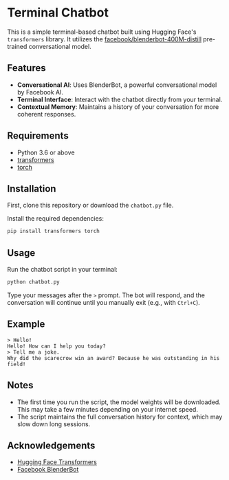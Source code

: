 # Terminal Chatbot

This is a simple terminal-based chatbot built using Hugging Face's `transformers` library. It utilizes the [facebook/blenderbot-400M-distill](https://huggingface.co/facebook/blenderbot-400M-distill) pre-trained conversational model.

## Features

- **Conversational AI**: Uses BlenderBot, a powerful conversational model by Facebook AI.
- **Terminal Interface**: Interact with the chatbot directly from your terminal.
- **Contextual Memory**: Maintains a history of your conversation for more coherent responses.

## Requirements

- Python 3.6 or above
- [transformers](https://pypi.org/project/transformers/)
- [torch](https://pypi.org/project/torch/)

## Installation

First, clone this repository or download the `chatbot.py` file.

Install the required dependencies:

```bash
pip install transformers torch
```

## Usage

Run the chatbot script in your terminal:

```bash
python chatbot.py
```

Type your messages after the `>` prompt. The bot will respond, and the conversation will continue until you manually exit (e.g., with `Ctrl+C`).

## Example

```
> Hello!
Hello! How can I help you today?
> Tell me a joke.
Why did the scarecrow win an award? Because he was outstanding in his field!
```

## Notes

- The first time you run the script, the model weights will be downloaded. This may take a few minutes depending on your internet speed.
- The script maintains the full conversation history for context, which may slow down long sessions.


## Acknowledgements

- [Hugging Face Transformers](https://huggingface.co/transformers/)
- [Facebook BlenderBot](https://huggingface.co/facebook/blenderbot-400M-distill)
